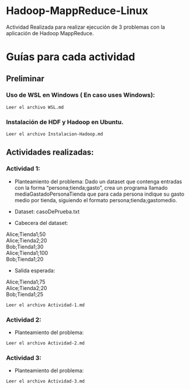 # Hadoop-MappReduce-Linux
Actividad Realizada para realizar ejecución de 3 problemas con la aplicación de Hadoop MappReduce.

# Guías para cada actividad

## Preliminar

### Uso de WSL en Windows ( En caso uses Windows):

```
Leer el archivo WSL.md
```

### Instalación de HDF y Hadoop en Ubuntu.

```
Leer el archivo Instalacion-Hadoop.md
```

## Actividades realizadas:

### Actividad 1:
- Planteamiento del problema:
Dado un dataset que contenga entradas con la forma “persona;tienda;gasto”, crea un programa llamado mediaGastadoPersonaTienda que para cada persona indique su gasto medio por tienda, siguiendo el formato persona;tienda;gastomedio.

- Dataset: casoDePrueba.txt
  
- Cabecera del dataset:

Alice;Tienda1;50   
Alice;Tienda2;20    
Bob;Tienda1;30    
Alice;Tienda1;100    
Bob;Tienda1;20    

- Salida esperada:

Alice;Tienda1;75    
Alice;Tienda2;20    
Bob;Tienda1;25    

```
Leer el archivo Actividad-1.md
```

### Actividad 2: 
- Planteamiento del problema:
```
Leer el archivo Actividad-2.md
```

### Actividad 3: 
- Planteamiento del problema:
```
Leer el archivo Actividad-3.md
```
